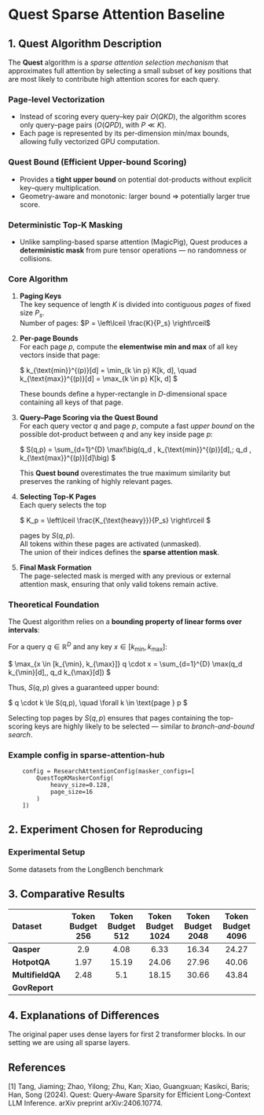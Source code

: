 # Quest Sparse Attention Baseline

## 1. Quest Algorithm Description
The **Quest** algorithm is a *sparse attention selection mechanism* that approximates full attention by selecting a small subset of key positions that are most likely to contribute high attention scores for each query.

### Page-level Vectorization
- Instead of scoring every query–key pair $O(QKD)$, the algorithm scores only query–page pairs ($O(QPD)$, with $P \ll K$).
- Each page is represented by its per-dimension min/max bounds, allowing fully vectorized GPU computation.

### Quest Bound (Efficient Upper-bound Scoring)
- Provides a **tight upper bound** on potential dot-products without explicit key–query multiplication.
- Geometry-aware and monotonic: larger bound ⇒ potentially larger true score.

### Deterministic Top-K Masking
- Unlike sampling-based sparse attention (MagicPig), Quest produces a **deterministic mask** from pure tensor operations — no randomness or collisions.

### Core Algorithm

1. **Paging Keys**  
   The key sequence of length $K$ is divided into contiguous *pages* of fixed size $P_s$.  
   Number of pages: $P = \left\lceil \frac{K}{P_s} \right\rceil$

2. **Per-page Bounds**  
   For each page $p$, compute the **elementwise min and max** of all key vectors inside that page:

   $ k_{\text{min}}^{(p)}[d] = \min_{k \in p} K[k, d], \quad k_{\text{max}}^{(p)}[d] = \max_{k \in p} K[k, d] $
   
   These bounds define a hyper-rectangle in $D$-dimensional space containing all keys of that page.

4. **Query–Page Scoring via the Quest Bound**  
   For each query vector $q$ and page $p$, compute a fast *upper bound* on the possible dot-product between $q$ and any key inside page $p$:

   $ S(q,p) = \sum_{d=1}^{D} \max\!\big(q_d \, k_{\text{min}}^{(p)}[d],\; q_d \, k_{\text{max}}^{(p)}[d]\big) $

   This **Quest bound** overestimates the true maximum similarity but preserves the ranking of highly relevant pages.

5. **Selecting Top-K Pages**  
   Each query selects the top

   $ K_p = \left\lceil \frac{K_{\text{heavy}}}{P_s} \right\rceil $

   pages by $S(q,p)$.  
   All tokens within these pages are activated (unmasked).  
   The union of their indices defines the **sparse attention mask**.

6. **Final Mask Formation**  
   The page-selected mask is merged with any previous or external attention mask, ensuring that only valid tokens remain active.

### Theoretical Foundation

The Quest algorithm relies on a **bounding property of linear forms over intervals**:

For a query $q \in \mathbb{R}^D$ and any key $x \in [k_{\min}, k_{\max}]$:

$ \max_{x \in [k_{\min}, k_{\max}]} q \cdot x = \sum_{d=1}^{D} \max(q_d k_{\min}[d],\, q_d k_{\max}[d]) $

Thus, $S(q,p)$ gives a guaranteed upper bound:

$ q \cdot k \le S(q,p), \quad \forall k \in \text{page } p $

Selecting top pages by $S(q,p)$ ensures that pages containing the top-scoring keys are highly likely to be selected — similar to *branch-and-bound search*.


### Example config in sparse-attention-hub
```
    config = ResearchAttentionConfig(masker_configs=[
        QuestTopKMaskerConfig(
            heavy_size=0.128,
            page_size=16
        )
    ])
```

## 2. Experiment Chosen for Reproducing
### Experimental Setup
Some datasets from the LongBench benchmark

## 3. Comparative Results

| Dataset | Token Budget 256 | Token Budget 512 | Token Budget 1024 | Token Budget 2048 | Token Budget 4096 |
|:--------|:---------------:|:---------------:|:---------------:|:---------------:|:---------------:|
| **Qasper** | 2.9 | 4.08 | 6.33 | 16.34 | 24.27 |
| **HotpotQA** | 1.97 | 15.19 | 24.06 | 27.96 | 40.06 |
| **MultifieldQA** | 2.48 | 5.1 | 18.15 | 30.66 | 43.84 |
| **GovReport** |  |  |  |  | |

## 4. Explanations of Differences
The original paper uses dense layers for first 2 transformer blocks. In our setting we are using all sparse layers.

## References
[1] Tang, Jiaming; Zhao, Yilong; Zhu, Kan; Xiao, Guangxuan; Kasikci, Baris; Han, Song (2024). Quest: Query-Aware Sparsity for Efficient Long-Context LLM Inference. arXiv preprint arXiv:2406.10774.
